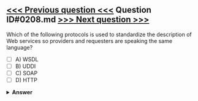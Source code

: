 [<<< Previous question <<<](0207.md)   Question ID#0208.md   [>>> Next question >>>](0209.md)
---

Which of the following protocols is used to standardize the description of Web services so providers and requesters are speaking the same language?

- [ ] A) WSDL
- [ ] B) UDDI
- [ ] C) SOAP
- [ ] D) HTTP

<details><summary><b>Answer</b></summary>
<p>
  Answer: <strong>A</strong>
</p>
</details>
